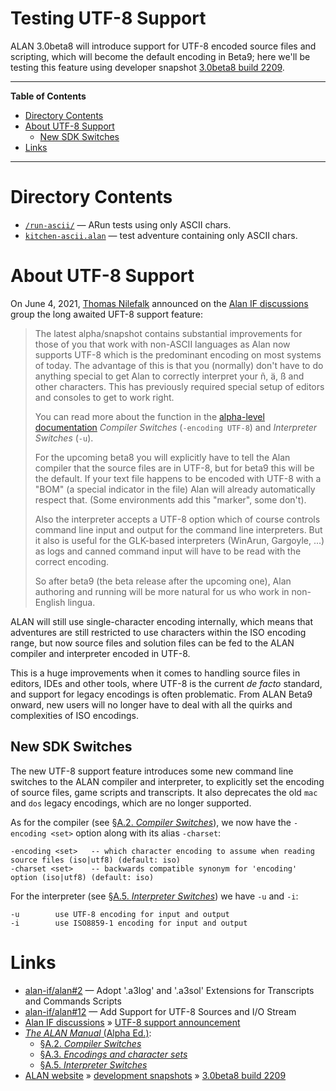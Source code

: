# Testing UTF-8 Support

ALAN 3.0beta8 will introduce support for UTF-8 encoded source files and scripting, which will become the default encoding in Beta9; here we'll be testing this feature using developer snapshot [3.0beta8 build 2209].

-----

**Table of Contents**

<!-- MarkdownTOC autolink="true" bracket="round" autoanchor="false" lowercase="only_ascii" uri_encoding="true" levels="1,2,3" -->

- [Directory Contents](#directory-contents)
- [About UTF-8 Support](#about-utf-8-support)
    - [New SDK Switches](#new-sdk-switches)
- [Links](#links)

<!-- /MarkdownTOC -->

-----

# Directory Contents

- [`/run-ascii/`][/run-ascii/] — ARun tests using only ASCII chars.
- [`kitchen-ascii.alan`][kitchen-ascii.alan] — test adventure containing only ASCII chars.


# About UTF-8 Support

On June 4, 2021, [Thomas Nilefalk] announced on the [Alan IF discussions] group the long awaited UFT-8 support feature:

> The latest alpha/snapshot contains substantial improvements for those of you that work with non-ASCII languages as Alan now supports UTF-8 which is the predominant encoding on most systems of today.
> The advantage of this is that you (normally) don't have to do anything special to get Alan to correctly interpret your ñ, ä, ß and other characters.
> This has previously required special setup of editors and consoles to get to work right.
>
> You can read more about the function in the [alpha-level documentation] _Compiler Switches_ (`-encoding UTF-8`) and _Interpreter Switches_ (`-u`).
>
> For the upcoming beta8 you will explicitly have to tell the Alan compiler that the source files are in UTF-8, but for beta9 this will be the default.
> If your text file happens to be encoded with UTF-8 with a "BOM" (a special indicator in the file) Alan will already automatically respect that.
> (Some environments add this "marker", some don't).
>
> Also the interpreter accepts a UTF-8 option which of course controls command line input and output for the command line interpreters.
> But it also is useful for the GLK-based interpreters (WinArun, Gargoyle, ...) as logs and canned command input will have to be read with the correct encoding.
>
> So after beta9 (the beta release after the upcoming one), Alan authoring and running will be more natural for us who work in non-English lingua.

ALAN will still use single-character encoding internally, which means that adventures are still restricted to use characters within the ISO encoding range, but now source files and solution files can be fed to the ALAN compiler and interpreter encoded in UTF-8.

This is a huge improvements when it comes to handling source files in editors, IDEs and other tools, where UTF-8 is the current _de facto_ standard, and support for legacy encodings is often problematic.
From ALAN Beta9 onward, new users will no longer have to deal with all the quirks and complexities of ISO encodings.


## New SDK Switches

The new UTF-8 support feature introduces some new command line switches to the ALAN compiler and interpreter, to explicitly set the encoding of source files, game scripts and transcripts.
It also deprecates the old `mac` and `dos` legacy encodings, which are no longer supported.

As for the compiler (see [§A.2. _Compiler Switches_]), we now have the `-encoding <set>` option along with its alias `-charset`:

    -encoding <set>   -- which character encoding to assume when reading source files (iso|utf8) (default: iso)
    -charset <set>    -- backwards compatible synonym for 'encoding' option (iso|utf8) (default: iso)


For the interpreter (see [§A.5. _Interpreter Switches_]) we have `-u` and `-i`:

    -u        use UTF-8 encoding for input and output
    -i        use ISO8859-1 encoding for input and output


# Links

- [alan-if/alan#2] — Adopt '.a3log' and '.a3sol' Extensions for Transcripts and Commands Scripts
- [alan-if/alan#12] — Add Support for UTF-8 Sources and I/O Stream
- [Alan IF discussions] » [UTF-8 support announcement]
- [_The ALAN Manual_ (Alpha Ed.)]:
    + [§A.2. _Compiler Switches_]
    + [§A.3. _Encodings and character sets_]
    + [§A.5. _Interpreter Switches_]
- [ALAN website] » [development snapshots] » [3.0beta8 build 2209]


<!-----------------------------------------------------------------------------
                               REFERENCE LINKS
------------------------------------------------------------------------------>

[ALAN website]: https://www.alanif.se "Visit ALAN website"

[alan-if/alan#2]: https://github.com/alan-if/alan/issues/2 "Issue #2 — Adopt '.a3log' and '.a3sol' Extensions for Transcripts and Commands Scripts"
[alan-if/alan#12]: https://github.com/alan-if/alan/issues/12 "Issue #12 — Add Support for UTF-8 Sources and I/O Stream"
[Alan IF discussions]: https://groups.google.com/g/alan-if  "Alan IF discussions at Google Groups"
[UTF-8 support announcement]: https://groups.google.com/g/alan-if/c/frQugooK6jQ "Alan IF discussions: Development snapshots available again, with UTF-8 support"

<!-- Alan Man -->

[_The ALAN Manual_ (Alpha Ed.)]: https://alan-if.github.io/alan-docs/manual-alpha/manual.html
[§A.2. _Compiler Switches_]: https://alan-if.github.io/alan-docs/manual-alpha/manual.html#_compiler_switches
[§A.3. _Encodings and character sets_]: https://alan-if.github.io/alan-docs/manual-alpha/manual.html#_encodings_and_character_sets
[§A.5. _Interpreter Switches_]: https://alan-if.github.io/alan-docs/manual-alpha/manual.html#_interpreter_switches

[alpha-level documentation]: https://alan-if.github.io/alan-docs/manual-alpha/manual.html#_how_to_use_the_system "The ALAN Manual (Alpha Ed.) » Appendix A: How to Use the System"

<!-- Alan SDKs -->

[development snapshots]: https://www.alanif.se/download-alan-v3/development-snapshots/development-snapshots "Development Snapshots page at www.alanif.se"
[3.0beta8 build 2209]: https://www.alanif.se/download-alan-v3/development-snapshots/development-snapshots/build2209 "ALAN SDK Development Snapshot 3.0beta8 build 2209"

<!-- project files and folders -->

[/run-ascii/]: ./run-ascii/
[kitchen-ascii.alan]: ./kitchen-ascii.alan

<!-- people and organizations -->

[Thomas Nilefalk]: https://github.com/thoni56 "View Thomas Nilefalk's GitHub profile"

<!-- EOF -->
